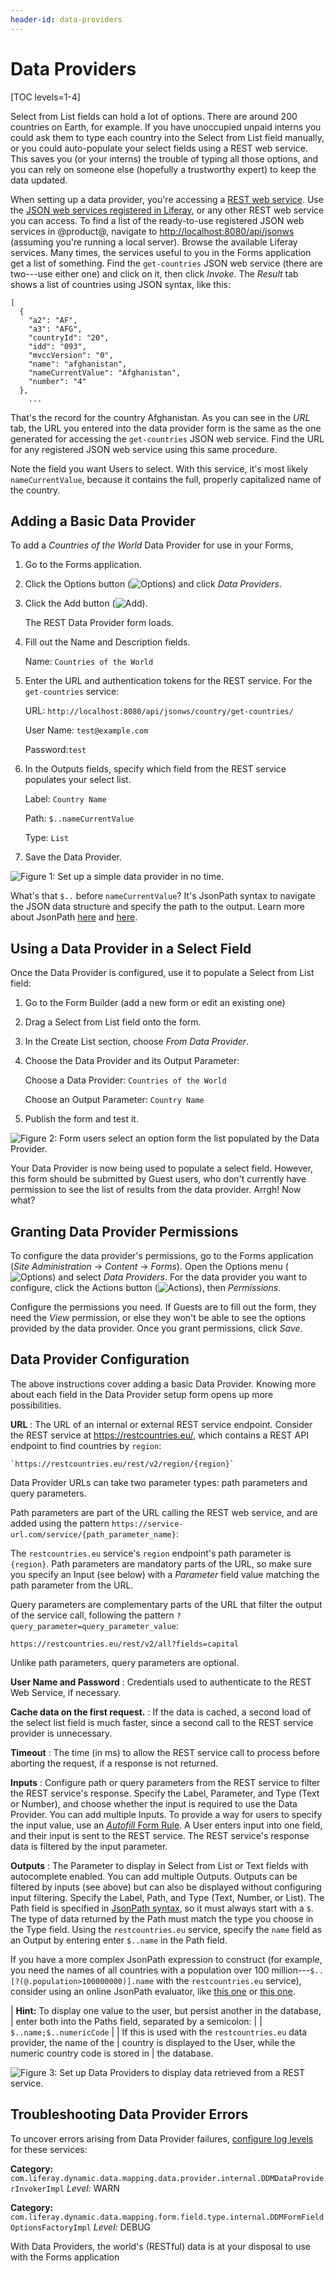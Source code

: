 ```yaml
---
header-id: data-providers
---
```


# Data Providers

[TOC levels=1-4]

Select from List fields can hold a lot of options. There are around 200
countries on Earth, for example. If you have unoccupied unpaid interns you could
ask them to type each country into the Select from List field manually, or you
could auto-populate your select fields using a REST web service. This saves you
(or your interns) the trouble of typing all those options, and you can rely on
someone else (hopefully a trustworthy expert) to keep the data updated.

When setting up a data provider, you're accessing a 
[REST web service](https://en.wikipedia.org/wiki/Representational_state_transfer). 
Use the 
[JSON web services registered in Liferay](/docs/7-1/tutorials/-/knowledge_base/t/registering-json-web-services),
or any other REST web service you can access. To find a list of the ready-to-use
registered JSON web services in @product@, navigate to
[http://localhost:8080/api/jsonws](http://localhost:8080/api/jsonws) (assuming
you're running a local server). Browse the available Liferay services. Many
times, the services useful to you in the Forms application get a list of
something. Find the `get-countries` JSON web service (there are two---use either
one) and click on it, then click *Invoke*. The *Result* tab shows a list of
countries using JSON syntax, like this:

    [
      {
        "a2": "AF",
        "a3": "AFG",
        "countryId": "20",
        "idd": "093",
        "mvccVersion": "0",
        "name": "afghanistan",
        "nameCurrentValue": "Afghanistan",
        "number": "4"
      },
        ...

That's the record for the country Afghanistan. As you can see in the *URL* tab,
the URL you entered into the data provider form is the same as the one generated
for accessing the `get-countries` JSON web service. Find the URL for any
registered JSON web service using this same procedure. 

Note the field you want Users to select. With this service, it's most likely
`nameCurrentValue`, because it contains the full, properly capitalized name of
the country.

## Adding a Basic Data Provider

To add a *Countries of the World* Data Provider for use in your Forms,

1.  Go to the Forms application.

2.  Click the Options button (![Options](../../images/icon-options.png)) and
    click *Data Providers*.

3.  Click the Add button (![Add](../../images/icon-add.png)).

    The REST Data Provider form loads.

4.  Fill out the Name and Description fields.

    Name: `Countries of the World`

5.  Enter the URL and authentication tokens for the REST service. For the
    `get-countries` service:

    URL: `http://localhost:8080/api/jsonws/country/get-countries/`

    User Name: `test@example.com`

    Password:`test`

6.  In the Outputs fields, specify which field from the REST service populates
    your select list. 

    Label: `Country Name`

    Path: `$..nameCurrentValue` 

    Type: `List`

7.  Save the Data Provider.

![Figure 1: Set up a simple data provider in no time.](../../images/forms-simple-data-provider.png)

What's that `$..` before `nameCurrentValue`? It's JsonPath syntax to navigate
the JSON data structure and specify the path to the output. Learn more about
JsonPath
[here](https://github.com/json-path/JsonPath/blob/master/README.md) and
[here](http://goessner.net/articles/JsonPath/).

## Using a Data Provider in a Select Field

Once the Data Provider is configured, use it to populate a Select from List field:

1.  Go to the Form Builder (add a new form or edit an existing one)

2.  Drag a Select from List field onto the form.

3.  In the Create List section, choose *From Data Provider*.

4.  Choose the Data Provider and its Output Parameter:

    Choose a Data Provider: `Countries of the World`

    Choose an Output Parameter: `Country Name`

5.  Publish the form and test it. 

![Figure 2: Form users select an option form the list populated by the Data Provider.](../../images/forms-select-data-provider.png)

Your Data Provider is now being used to populate a select field. However, this
form should be submitted by Guest users, who don't currently have permission to
see the list of results from the data provider. Arrgh! Now what? 

## Granting Data Provider Permissions

To configure the data provider's permissions, go to the Forms application (*Site
Administration* &rarr; *Content* &rarr; *Forms*). Open the Options menu
(![Options](../../images/icon-options.png)) and select *Data Providers*. For
the data provider you want to configure, click the Actions button
(![Actions](../../images/icon-actions.png)), then *Permissions*. 

Configure the permissions you need. If Guests are to fill out the form, they
need the *View* permission, or else they won't be able to see the options
provided by the data provider. Once you grant permissions, click *Save*.

## Data Provider Configuration

The above instructions cover adding a basic Data Provider. Knowing more about
each field in the Data Provider setup form opens up more possibilities.

**URL**
: The URL of an internal or external REST service endpoint. Consider the REST
service at https://restcountries.eu/, which contains a REST API endpoint to find
countries by `region`:

    `https://restcountries.eu/rest/v2/region/{region}`

Data Provider URLs can take two parameter types: path parameters and
query parameters. 

Path parameters are part of the URL calling the REST web service, and are added
using the pattern `https://service-url.com/service/{path_parameter_name}`: 

The `restcountries.eu` service's `region` endpoint's path parameter is
`{region}`. Path parameters are mandatory parts of the URL, so make sure you
specify an Input (see below) with a _Parameter_ field value matching the path
parameter from the URL. 

Query parameters are complementary parts of the URL that filter the output of
the service call, following the pattern
`?query_parameter=query_parameter_value`:

    https://restcountries.eu/rest/v2/all?fields=capital

Unlike path parameters, query parameters are optional.

**User Name and Password** 
: Credentials used to authenticate to the REST Web Service, if necessary.

**Cache data on the first request.**
: If the data is cached, a second load of the select list field is much faster,
since a second call to the REST service provider is unnecessary.

**Timeout**
: The time (in ms) to allow the REST service call to process before aborting the
request, if a response is not returned.

**Inputs**
: Configure path or query parameters from the REST service to filter the REST
service's response. Specify the Label, Parameter, and Type (Text or Number), and
choose whether the input is required to use the Data Provider. You can add
multiple Inputs. To provide a way for users to specify the input value, use an
[_Autofill_ Form Rule](/docs/7-1/user/-/knowledge_base/u/action-autofill).
A User enters input into one field, and their input is sent to the REST service.
The REST service's response data is filtered by the input parameter.

**Outputs**
: The Parameter to display in Select from List or Text fields with autocomplete
enabled. You can add multiple Outputs. Outputs can be filtered by inputs (see
above) but can also be displayed without configuring input filtering. Specify
the Label, Path, and Type (Text, Number, or List). The Path field is specified
in
[JsonPath syntax](https://github.com/json-path/JsonPath/blob/master/README.md), so it
must always start with a `$`. The type of data returned by the Path must match
the type you choose in the Type field. Using the `restcountries.eu` service,
specify the `name` field as an Output by entering enter `$..name` in the Path
field.

If you have a more complex JsonPath expression to construct (for example, you
need the names of all countries with a population over 100
million---`$..[?(@.population>100000000)].name` with the `restcountries.eu`
service), consider using an online JsonPath evaluator, like
[this one](http://jsonpath.herokuapp.com/) or
[this one](https://jsonpath.com/).

| **Hint:** To display one value to the user, but persist another in the database,
| enter both into the Paths field, separated by a semicolon:
| 
|      `$..name;$..numericCode`
| 
| If this is used with the `restcountries.eu` data provider, the name of the
| country is displayed to the User, while the numeric country code is stored in
| the database.

![Figure 3: Set up Data Providers to display data retrieved from a REST service.](../../images/forms-data-provider-configuration.png)

## Troubleshooting Data Provider Errors

To uncover errors arising from Data Provider failures, 
[configure log levels](/docs/7-1/user/-/knowledge_base/u/server-administration) 
for these services:

**Category:**
`com.liferay.dynamic.data.mapping.data.provider.internal.DDMDataProviderInvokerImpl`
*Level:* WARN 

**Category:**
`com.liferay.dynamic.data.mapping.form.field.type.internal.DDMFormFieldOptionsFactoryImpl`
*Level:* DEBUG

With Data Providers, the world's (RESTful) data is at your disposal to use with
the Forms application
